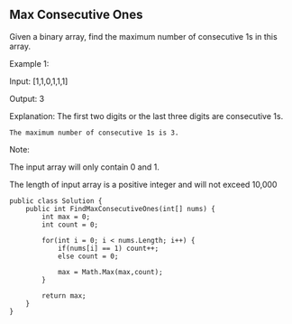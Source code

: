 ## Max Consecutive Ones

Given a binary array, find the maximum number of consecutive 1s in this array.

Example 1:

Input: [1,1,0,1,1,1]

Output: 3

Explanation: The first two digits or the last three digits are consecutive 1s.

    The maximum number of consecutive 1s is 3.

Note:

The input array will only contain 0 and 1.

The length of input array is a positive integer and will not exceed 10,000

```
public class Solution {
    public int FindMaxConsecutiveOnes(int[] nums) {
        int max = 0;
        int count = 0;
        
        for(int i = 0; i < nums.Length; i++) {
            if(nums[i] == 1) count++;
            else count = 0;
            
            max = Math.Max(max,count);
        }
        
        return max;
    }
}
```
